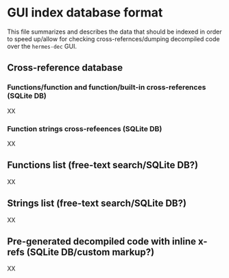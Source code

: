 # GUI index database format

This file summarizes and describes the data that should be indexed in order to speed up/allow for checking cross-refernces/dumping decompiled code over the `hermes-dec` GUI.

## Cross-reference database

### Functions/function and function/built-in cross-references (SQLite DB)

XX

### Function strings cross-refeences (SQLite DB)

XX

## Functions list (free-text search/SQLite DB?)

XX

## Strings list (free-text search/SQLite DB?)

XX

## Pre-generated decompiled code with inline x-refs (SQLite DB/custom markup?)

XX
